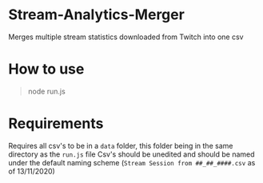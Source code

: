 # Stream-Analytics-Merger
Merges multiple stream statistics downloaded from Twitch into one csv

# How to use
> node run.js

# Requirements
Requires all csv's to be in a `data` folder, this folder being in the same directory as the `run.js` file
Csv's should be unedited and should be named under the default naming scheme (`Stream Session from ##_##_####.csv` as of 13/11/2020)
